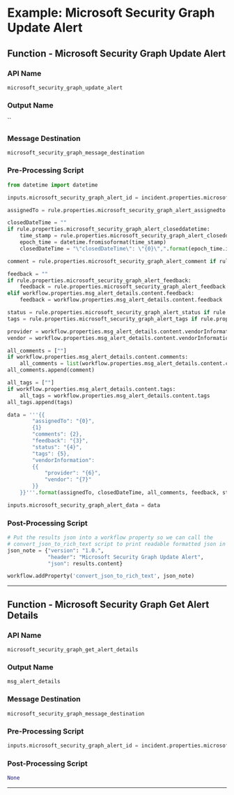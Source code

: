<!--
    DO NOT MANUALLY EDIT THIS FILE
    THIS FILE IS AUTOMATICALLY GENERATED WITH resilient-sdk codegen
    Generated with resilient-sdk v51.0.2.0.974
-->

# Example: Microsoft Security Graph Update Alert

## Function - Microsoft Security Graph Update Alert

### API Name
`microsoft_security_graph_update_alert`

### Output Name
``

### Message Destination
`microsoft_security_graph_message_destination`

### Pre-Processing Script
```python
from datetime import datetime

inputs.microsoft_security_graph_alert_id = incident.properties.microsoft_security_graph_alert_id

assignedTo = rule.properties.microsoft_security_graph_alert_assignedto if rule.properties.microsoft_security_graph_alert_assignedto else ""

closedDateTime = ""
if rule.properties.microsoft_security_graph_alert_closeddatetime:
    time_stamp = rule.properties.microsoft_security_graph_alert_closeddatetime
    epoch_time = datetime.fromisoformat(time_stamp)
    closedDateTime = "\"closedDateTime\": \"{0}\",".format(epoch_time.isoformat() + "Z")

comment = rule.properties.microsoft_security_graph_alert_comment if rule.properties.microsoft_security_graph_alert_comment else ""

feedback = ""
if rule.properties.microsoft_security_graph_alert_feedback:
    feedback = rule.properties.microsoft_security_graph_alert_feedback
elif workflow.properties.msg_alert_details.content.feedback:
    feedback = workflow.properties.msg_alert_details.content.feedback

status = rule.properties.microsoft_security_graph_alert_status if rule.properties.microsoft_security_graph_alert_status else workflow.properties.msg_alert_details.content.status
tags = rule.properties.microsoft_security_graph_alert_tags if rule.properties.microsoft_security_graph_alert_tags else ""

provider = workflow.properties.msg_alert_details.content.vendorInformation.provider
vendor = workflow.properties.msg_alert_details.content.vendorInformation.vendor

all_comments = [""]
if workflow.properties.msg_alert_details.content.comments:
    all_comments = list(workflow.properties.msg_alert_details.content.comments)
all_comments.append(comment)

all_tags = [""]
if workflow.properties.msg_alert_details.content.tags:
    all_tags = workflow.properties.msg_alert_details.content.tags
all_tags.append(tags)

data = '''{{
        "assignedTo": "{0}",
        {1}
        "comments": {2},
        "feedback": "{3}",
        "status": "{4}",
        "tags": {5},
        "vendorInformation":
        {{
            "provider": "{6}",
            "vendor": "{7}"
        }}
    }}'''.format(assignedTo, closedDateTime, all_comments, feedback, status, all_tags, provider, vendor)

inputs.microsoft_security_graph_alert_data = data

```

### Post-Processing Script
```python
# Put the results json into a workflow property so we can call the
# convert_json_to_rich_text script to print readable formatted json in an incident note.
json_note = {"version": "1.0.",
             "header": "Microsoft Security Graph Update Alert",
             "json": results.content}

workflow.addProperty('convert_json_to_rich_text', json_note)
```

---

## Function - Microsoft Security Graph Get Alert Details

### API Name
`microsoft_security_graph_get_alert_details`

### Output Name
`msg_alert_details`

### Message Destination
`microsoft_security_graph_message_destination`

### Pre-Processing Script
```python
inputs.microsoft_security_graph_alert_id = incident.properties.microsoft_security_graph_alert_id
```

### Post-Processing Script
```python
None
```

---

